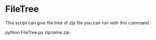 # FileTree
This script can give file tree of zip file
you can run with this command : 

python FileTree.py zipname.zip
